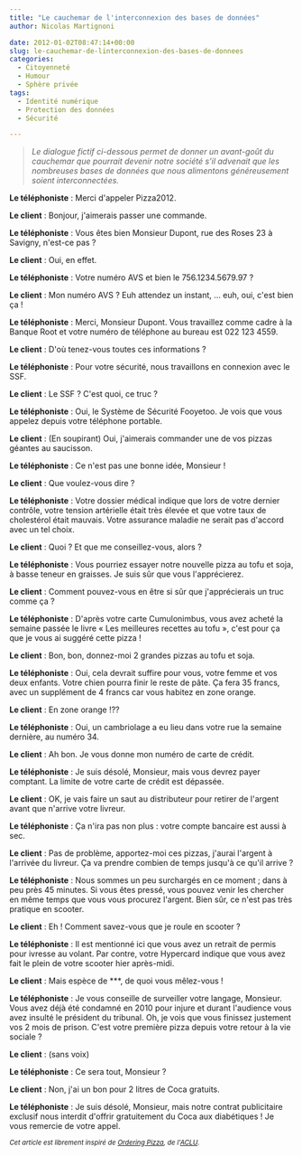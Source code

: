 ```yaml
---
title: "Le cauchemar de l'interconnexion des bases de données"
author: Nicolas Martignoni

date: 2012-01-02T08:47:14+00:00
slug: le-cauchemar-de-linterconnexion-des-bases-de-donnees
categories:
  - Citoyenneté
  - Humour
  - Sphère privée
tags:
  - Identité numérique
  - Protection des données
  - Sécurité

---
```

> _Le dialogue fictif ci-dessous permet de donner un avant-goût du cauchemar que pourrait devenir notre société s'il advenait que les nombreuses bases de données que nous alimentons généreusement soient interconnectées._

**Le téléphoniste** : Merci d'appeler Pizza2012.

**Le client** : Bonjour, j'aimerais passer une commande.

**Le téléphoniste** : Vous êtes bien Monsieur Dupont, rue des Roses 23 à Savigny, n'est-ce pas ?

**Le client** : Oui, en effet.

**Le téléphoniste** : Votre numéro AVS et bien le 756.1234.5679.97 ?

**Le client** : Mon numéro AVS ? Euh attendez un instant, &hellip; euh, oui, c'est bien ça !

**Le téléphoniste** : Merci, Monsieur Dupont. Vous travaillez comme cadre à la Banque Root et votre numéro de téléphone au bureau est 022 123 4559.

**Le client** : D'où tenez-vous toutes ces informations ?

**Le téléphoniste** : Pour votre sécurité, nous travaillons en connexion avec le SSF.

**Le client** : Le SSF ? C'est quoi, ce truc ?

**Le téléphoniste** : Oui, le Système de Sécurité Fooyetoo. Je vois que vous appelez depuis votre téléphone portable.

**Le client** : (En soupirant) Oui, j'aimerais commander une de vos pizzas géantes au saucisson.

**Le téléphoniste** : Ce n'est pas une bonne idée, Monsieur !

**Le client** : Que voulez-vous dire ?

**Le téléphoniste** : Votre dossier médical indique que lors de votre dernier contrôle, votre tension artérielle était très élevée et que votre taux de cholestérol était mauvais. Votre assurance maladie ne serait pas d'accord avec un tel choix.

**Le client** : Quoi ? Et que me conseillez-vous, alors ?

**Le téléphoniste** : Vous pourriez essayer notre nouvelle pizza au tofu et soja, à basse teneur en graisses. Je suis sûr que vous l'apprécierez.

**Le client** : Comment pouvez-vous en être si sûr que j'apprécierais un truc comme ça ?

**Le téléphoniste** : D'après votre carte Cumulonimbus, vous avez acheté la semaine passée le livre « Les meilleures recettes au tofu », c'est pour ça que je vous ai suggéré cette pizza !

**Le client** : Bon, bon, donnez-moi 2 grandes pizzas au tofu et soja.

**Le téléphoniste** : Oui, cela devrait suffire pour vous, votre femme et vos deux enfants. Votre chien pourra finir le reste de pâte. Ça fera 35 francs, avec un supplément de 4 francs car vous habitez en zone orange.

**Le client** : En zone orange !??

**Le téléphoniste** : Oui, un cambriolage a eu lieu dans votre rue la semaine dernière, au numéro 34.

**Le client** : Ah bon. Je vous donne mon numéro de carte de crédit.

**Le téléphoniste** : Je suis désolé, Monsieur, mais vous devrez payer comptant. La limite de votre carte de crédit est dépassée.

**Le client** : OK, je vais faire un saut au distributeur pour retirer de l'argent avant que n'arrive votre livreur.

**Le téléphoniste** : Ça n'ira pas non plus : votre compte bancaire est aussi à sec.

**Le client** : Pas de problème, apportez-moi ces pizzas, j'aurai l'argent à l'arrivée du livreur. Ça va prendre combien de temps jusqu'à ce qu'il arrive ?

**Le téléphoniste** : Nous sommes un peu surchargés en ce moment ; dans à peu près 45 minutes. Si vous êtes pressé, vous pouvez venir les chercher en même temps que vous vous procurez l'argent. Bien sûr, ce n'est pas très pratique en scooter.

**Le client** : Eh ! Comment savez-vous que je roule en scooter ?

**Le téléphoniste** : Il est mentionné ici que vous avez un retrait de permis pour ivresse au volant. Par contre, votre Hypercard indique que vous avez fait le plein de votre scooter hier après-midi.

**Le client** : Mais espèce de \***, de quoi vous mêlez-vous !

**Le téléphoniste** : Je vous conseille de surveiller votre langage, Monsieur. Vous avez déjà été condamné en 2010 pour injure et durant l'audience vous avez insulté le président du tribunal. Oh, je vois que vous finissez justement vos 2 mois de prison. C'est votre première pizza depuis votre retour à la vie sociale ?

**Le client** : (sans voix)

**Le téléphoniste** : Ce sera tout, Monsieur ?

**Le client** : Non, j'ai un bon pour 2 litres de Coca gratuits.

**Le téléphoniste** : Je suis désolé, Monsieur, mais notre contrat publicitaire exclusif nous interdit d'offrir gratuitement du Coca aux diabétiques ! Je vous remercie de votre appel.

_<small>Cet article est librement inspiré de [Ordering Pizza][1], de l'[ACLU][2].</small>_

  [1]: https://www.aclu.org/news/aclu-links-pizza-delivery-privacy-erosion-new-online-video "Ordering Pizza"
  [2]: https://www.aclu.org/ "American Civil Liberties Union"

<!--more-->
